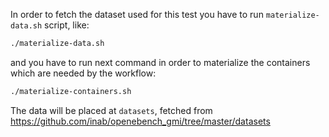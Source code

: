 In order to fetch the dataset used for this test you have to run
`materialize-data.sh` script, like:

```bash
./materialize-data.sh
```

and you have to run next command in order to materialize the
containers which are needed by the workflow:

```bash
./materialize-containers.sh
```

The data will be placed at `datasets`, fetched from
<https://github.com/inab/openebench_gmi/tree/master/datasets>
